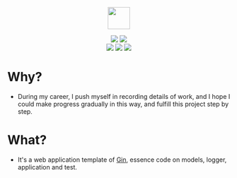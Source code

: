 
<p align="center">
  <a href="#">
    <img height="50" src="https://simpleicons.org/icons/go.svg?sanitize=true">
  </a>
</p>

<p align="center">
  <img src="https://img.shields.io/badge/language-Go-orange.svg">
  <img src="https://img.shields.io/badge/IDE-Goland-blue.svg?style=flat">
  <br/>
  <img src="https://img.shields.io/badge/codeRepo-Github-blue.svg?style=flat&logo=github">
  <img src="https://img.shields.io/badge/database-Mongo-orange">
  <img src="https://img.shields.io/badge/framework-Gin-yellow">
</p>

# Why?
- During my career, I push myself in recording details of work, and I hope I could make progress gradually in this way, and fulfill this project step by step.

# What?
- It's a web application template of [Gin](https://github.com/gin-gonic/gin), essence code on models, logger, application and test.
